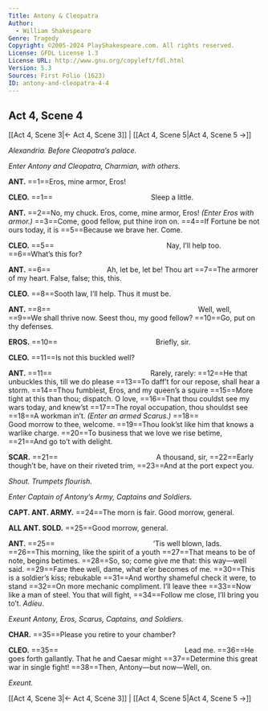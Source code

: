 ```yaml
---
Title: Antony & Cleopatra
Author: 
  - William Shakespeare
Genre: Tragedy
Copyright: ©2005-2024 PlayShakespeare.com. All rights reserved.
License: GFDL License 1.3
License URL: http://www.gnu.org/copyleft/fdl.html
Version: 5.3
Sources: First Folio (1623)
ID: antony-and-cleopatra-4-4
---
```


## Act 4, Scene 4
[[Act 4, Scene 3|← Act 4, Scene 3]] | [[Act 4, Scene 5|Act 4, Scene 5 →]]

*Alexandria. Before Cleopatra’s palace.*

*Enter Antony and Cleopatra, Charmian, with others.*

**ANT.**
==1==Eros, mine armor, Eros!

**CLEO.**
==1==              Sleep a little.

**ANT.**
==2==No, my chuck. Eros, come, mine armor, Eros!
*(Enter Eros with armor.)*
==3==Come, good fellow, put thine iron on.
==4==If Fortune be not ours today, it is
==5==Because we brave her. Come.

**CLEO.**
==5==                Nay, I’ll help too.
==6==What’s this for?

**ANT.**
==6==        Ah, let be, let be! Thou art
==7==The armorer of my heart. False, false; this, this.

**CLEO.**
==8==Sooth law, I’ll help. Thus it must be.

**ANT.**
==8==                     Well, well,
==9==We shall thrive now. Seest thou, my good fellow?
==10==Go, put on thy defenses.

**EROS.**
==10==              Briefly, sir.

**CLEO.**
==11==Is not this buckled well?

**ANT.**
==11==              Rarely, rarely:
==12==He that unbuckles this, till we do please
==13==To daff’t for our repose, shall hear a storm.
==14==Thou fumblest, Eros, and my queen’s a squire
==15==More tight at this than thou; dispatch. O love,
==16==That thou couldst see my wars today, and knew’st
==17==The royal occupation, thou shouldst see
==18==A workman in’t.
*(Enter an armed Scarus.)*
==18==        Good morrow to thee, welcome.
==19==Thou look’st like him that knows a warlike charge.
==20==To business that we love we rise betime,
==21==And go to’t with delight.

**SCAR.**
==21==              A thousand, sir,
==22==Early though’t be, have on their riveted trim,
==23==And at the port expect you.

*Shout. Trumpets flourish.*

*Enter Captain of Antony’s Army, Captains and Soldiers.*

**CAPT. ANT. ARMY.**
==24==The morn is fair. Good morrow, general.

**ALL ANT. SOLD.**
==25==Good morrow, general.

**ANT.**
==25==              ’Tis well blown, lads.
==26==This morning, like the spirit of a youth
==27==That means to be of note, begins betimes.
==28==So, so; come give me that: this way—well said.
==29==Fare thee well, dame, what e’er becomes of me.
==30==This is a soldier’s kiss; rebukable
==31==And worthy shameful check it were, to stand
==32==On more mechanic compliment. I’ll leave thee
==33==Now like a man of steel. You that will fight,
==34==Follow me close, I’ll bring you to’t. *Adieu*.

*Exeunt Antony, Eros, Scarus, Captains, and Soldiers.*

**CHAR.**
==35==Please you retire to your chamber?

**CLEO.**
==35==                  Lead me.
==36==He goes forth gallantly. That he and Caesar might
==37==Determine this great war in single fight!
==38==Then, Antony—but now—Well, on.

*Exeunt.*

[[Act 4, Scene 3|← Act 4, Scene 3]] | [[Act 4, Scene 5|Act 4, Scene 5 →]]
